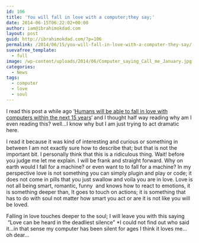 ```yaml
---
id: 106
title: 'You will fall in love with a computer;they say;'
date: 2014-06-15T06:22:02+00:00
author: iam@ibrahimokdad.com
layout: post
guid: http://ibrahimokdad.com/?p=106
permalink: /2014/06/15/you-will-fall-in-love-with-a-computer-they-say/
suevafree_template:
  - full
image: /wp-content/uploads/2014/06/Computer_saying_Call_me_January.jpg
categories:
  - News
tags:
  - computer
  - love
  - soul
---
```

I read this post a while ago &#8216;[Humans will be able to fall in love with computers within the next 15 years](http://www.independent.co.uk/life-style/gadgets-and-tech/humans-will-be-able-to-fall-in-love-with-computers-within-the-next-15-years-9537040.html)&#8216; and I thought half way reading why am I even reading this? well&#8230;I know why but I am just trying to act dramatic here.

I read it because it was kind of interesting and curious or something in between I am not exactly sure how to describe that; but that is not the important bit. I personally think that this is a ridiculous thing. Wait! before you judge me let me explain. I will be frank and straight forward. Why on earth would I fall for a machine? or even want to to fall for a machine? In my perspective love is not something you can simply plugin and play or code; it does not come in pills that you just swallow and voila you are in love. Love is not all being smart, romantic, funny  and knows how to react to emotions, it is something deeper than, It goes to touch on actions; it is something that has to do with soul not matter how smart you act or are it is not like you will be loved.

Falling in love touches deeper to the soul; I will leave you with this saying  &#8220;Love can be heard in the deadliest silence&#8221; *I could not find out who said it&#8230;in that sense my computer has been silent for ages I think it loves me&#8230;oh dear&#8230;